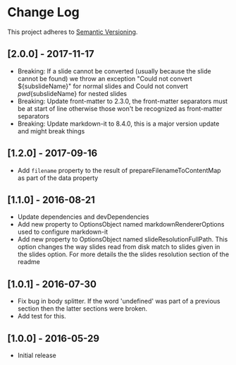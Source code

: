 # Change Log
This project adheres to [Semantic Versioning](http://semver.org/).

## [2.0.0] - 2017-11-17

* Breaking: If a slide cannot be converted (usually because the slide cannot be found) we throw an exception "Could not convert ${subslideName}" for normal slides and Could not convert ${pwd}${subslideName} for nested slides
* Breaking: Update front-matter to 2.3.0, the front-matter separators must be at start of line otherwise those won't be recognized as front-matter separators
* Breaking: Update markdown-it to 8.4.0, this is a major version update and might break things

## [1.2.0] - 2017-09-16

* Add `filename` property to the result of prepareFilenameToContentMap as part of the data property

## [1.1.0] - 2016-08-21

* Update dependencies and devDependencies
* Add new property to OptionsObject named markdownRendererOptions used to configure markdown-it
* Add new property to OptionsObject named slideResolutionFullPath. This option changes the way slides read from disk match to slides given in the slides option. For more details the the slides resolution section of the readme

## [1.0.1] - 2016-07-30

* Fix bug in body splitter. If the word 'undefined' was part of a previous section then the latter sections were broken.
* Add test for this.

## [1.0.0] - 2016-05-29

* Initial release

